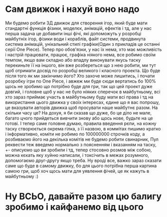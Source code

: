 # Сам движок і нахуй воно надо
Ми будемо робити 3Д движок для створення ігор, який буде мати стандартні функція фізики, моделєк, анімацій, ефектів і тд, але у нас перша задача це добавити інші фічі, які допоможуть у розробці майбутніх ігор, фізики води і кораблів, файт системи, продвинута система анімацій, унікальний стилі графіки(Один з прикладів це останні серії One Piece). Тепер про обов'язки, у нас їх нема, хто має можливість і настрій працювати, працює, графіка ніякого нема, все робимо своїм темпом, якщо вам складно або впадлу виконувати якусь таску перекиньте її на іншого, він вже розбереться що з нею робити, ми тут щоб отримати досвід по розробці великого і класного проекта. Що буде після того як ми закінчимо його? Хто захоче може лишитись, і почати розробку ігри по One Piece, і авжеж ми буде сюди вертатись бо 100% щось не зробимо що потрібно буде для гри, так що цей проект дуже довгий, і головне щоб у нас не було ніяких сперечок в майбутньому, всі хто зараз приймає участь в майбутньому буду мати всі права і тд на використання цього движка у своїх інтересах, єдине що я вас попрошу, це вказувати авторів движка щоб просувати наше майбутнє разом. На скільки часу це? На дохуя, я би сказав що дуже, бо це діло не мале, багато цчого прийдеться вивчити знову або щось нове, будьте на це готові. І тепер саме головне думаю, правила введення рєпи, на кожну таску створюється окрема гілка, з її назвою, в коммітах пишимо кратко і інформативно, коміти не робимо по 100000000 строчків коду, а розбиваємо його на декілька комітів не будемо робити свинарник, Пул реквести теж введемо нормально з поясненням і вказанням на таску, +\- описуємо що ви зробили і тд, тепер стосовно розмов між собою, можна кєкать яку хуйню написали, і токсічить в межах розумного, допомогаємо друг-другу якщо треба. Ну вроді все, важко зараз сказати саме що буде в самому движку, бо для цього потрібна перша картина самою гри, щоб хоч щось мати для уявлення фічей, це як кажуть в майбутньому :)
# Ну ВСЬО, давайте разом цю балигу зробимо і кайфанемо від цього
